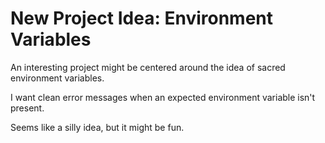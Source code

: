 # New Project Idea: Environment Variables

An interesting project might be centered around the idea of sacred environment variables.

I want clean error messages when an expected environment variable isn't present.

Seems like a silly idea, but it might be fun.
